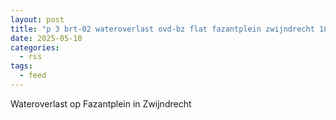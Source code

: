 ```yaml
---
layout: post
title: "p 3 brt-02 wateroverlast ovd-bz flat fazantplein zwijndrecht 189892"
date: 2025-05-10
categories: 
  - rss
tags: 
  - feed
---
```


Wateroverlast op Fazantplein in Zwijndrecht
